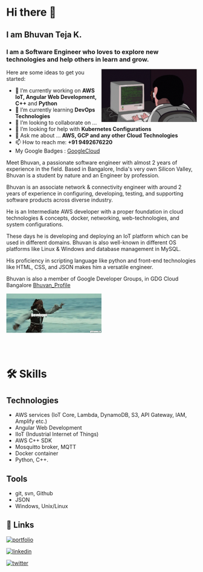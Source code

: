 # Hi there 👋

## I am Bhuvan Teja K.
### I am a Software Engineer who loves to explore new technologies and help others in learn and grow.


<!-- **kbhuvanteja/kbhuvanteja** is a ✨ _special_ ✨ repository because its `README.md` (this file) appears on your GitHub profile. -->
<img align="right" src="https://github.com/kbhuvanteja/kbhuvanteja/blob/main/devtype.gif" width="50%"/>


Here are some ideas to get you started:

- 🔭 I’m currently working on **AWS IoT, Angular Web Development, C++** and **Python**
- 🌱 I’m currently learning **DevOps Technologies**
- 👯 I’m looking to collaborate on ...
- 🤔 I’m looking for help with **Kubernetes Configurations**
- 💬 Ask me about ... **AWS, GCP and any other Cloud Technologies**
- 📫 How to reach me: **+91 9492676220**
- My Google Badges : [GoogleCloud](https://www.cloudskillsboost.google/public_profiles/6a48b1a3-75fd-4abe-8741-4f8a862b96e2)

Meet Bhuvan, a passionate software engineer with almost 2 years of experience in the field. Based in Bangalore, India's very own Silicon Valley, Bhuvan is a student by nature and an Engineer by profession.

Bhuvan is an associate network & connectivity engineer with around 2 years of experience in configuring, developing, testing, and supporting software products across diverse industry.

He is an Intermediate AWS developer with a proper foundation in cloud technologies & concepts, docker, networking, web-technologies, and system configurations. 

These days he is developing and deploying an IoT platform which can be used in different domains. Bhuvan is also well-known in different OS platforms like Linux & Windows and database management in MySQL.

His proficiency in scripting language like python and front-end technologies like HTML, CSS, and JSON makes him a versatile engineer.

Bhuvan is also a member of Google Developer Groups, in GDG Cloud Bangalore [Bhuvan_Profile](https://developers.google.com/profile/u/bhuvantejak)

<img align="center" src="https://github.com/kbhuvanteja/kbhuvanteja/blob/main/developer-recruiters.gif" width="50%" style="margin-bottom: 50px;">

# 🛠 Skills

## Technologies

- AWS services (IoT Core, Lambda, DynamoDB, S3, API Gateway, IAM, Amplify etc.)
- Angular Web Development
- IIoT (Industrial Internet of Things)
- AWS C++ SDK
- Mosquitto broker, MQTT
- Docker container
- Python, C++.

## Tools

- git, svn, Github
- JSON
- Windows, Unix/Linux

## 🔗 Links

[![portfolio](https://img.shields.io/badge/my_portfolio-000?style=for-the-badge&logo=ko-fi&logoColor=white)](https://techmagnets.com/)

[![linkedin](https://img.shields.io/badge/linkedin-0A66C2?style=for-the-badge&logo=linkedin&logoColor=white)](https://www.linkedin.com/in/bhuvan-teja)

[![twitter](https://img.shields.io/badge/twitter-1DA1F2?style=for-the-badge&logo=twitter&logoColor=white)](https://google.com/)

